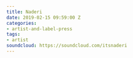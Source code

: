 ```yaml
---
title: Naderi
date: 2019-02-15 09:59:00 Z
categories:
- artist-and-label-press
tags:
- artist
soundcloud: https://soundcloud.com/itsnaderi
---
```


